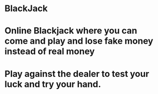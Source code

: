 # BlackJack
# Online Blackjack where you can come and play and lose fake money instead of real money

# Play against the dealer to test your luck and try your hand.
